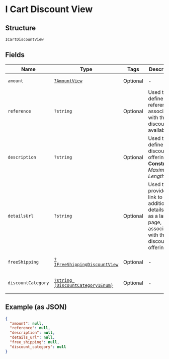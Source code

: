 
# I Cart Discount View

## Structure

`ICartDiscountView`

## Fields

| Name | Type | Tags | Description | Getter | Setter |
|  --- | --- | --- | --- | --- | --- |
| `amount` | [`?AmountView`](../../doc/models/amount-view.md) | Optional | - | getAmount(): ?AmountView | setAmount(?AmountView amount): void |
| `reference` | `?string` | Optional | Used to define the reference ID associated with the discount available. | getReference(): ?string | setReference(?string reference): void |
| `description` | `?string` | Optional | Used to define the discount offering.<br>**Constraints**: *Maximum Length*: `1024` | getDescription(): ?string | setDescription(?string description): void |
| `detailsUrl` | `?string` | Optional | Used to provide a link to additional details, such as a landing page, associated with the discount offering. | getDetailsUrl(): ?string | setDetailsUrl(?string detailsUrl): void |
| `freeShipping` | [`?IFreeShippingDiscountView`](../../doc/models/i-free-shipping-discount-view.md) | Optional | - | getFreeShipping(): ?IFreeShippingDiscountView | setFreeShipping(?IFreeShippingDiscountView freeShipping): void |
| `discountCategory` | [`?string (DiscountCategory1Enum)`](../../doc/models/discount-category-1-enum.md) | Optional | - | getDiscountCategory(): ?string | setDiscountCategory(?string discountCategory): void |

## Example (as JSON)

```json
{
  "amount": null,
  "reference": null,
  "description": null,
  "details_url": null,
  "free_shipping": null,
  "discount_category": null
}
```

